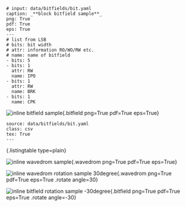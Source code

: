```bitfield
# input: data/bitfields/bit.yaml
caption: _**block bitfield sample**_
png: True
pdf: True
eps: True
---
# list from LSB
# bits: bit width
# attr: information RO/WO/RW etc.
# name: name of bitfield
- bits: 5
- bits: 1
  attr: RW
  name: IPO
- bits: 1
  attr: RW
  name: BRK
- bits: 1
  name: CPK
```

![**inline bitfield sample**](data/bitfields/bit.yaml){.bitfield png=True pdf=True eps=True}

```listingtable
source: data/bitfields/bit.yaml
class: csv
tex: True
---
```

[](data/waves/wave.yaml){.listingtable type=plain}

![inline wavedrom sample](data/waves/wave.yaml){.wavedrom png=True pdf=True eps=True}

![inline wavedrom rotation sample 30degree](data/waves/wave.yaml){.wavedrom png=True pdf=True eps=True .rotate angle=30}

![inline bitfield rotation sample -30degree](data/bitfields/bit.yaml){.bitfield png=True pdf=True eps=True .rotate angle=-30}
